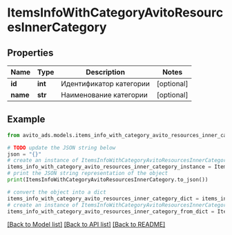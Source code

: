 # ItemsInfoWithCategoryAvitoResourcesInnerCategory


## Properties

Name | Type | Description | Notes
------------ | ------------- | ------------- | -------------
**id** | **int** | Идентификатор категории | [optional] 
**name** | **str** | Наименование категории | [optional] 

## Example

```python
from avito_ads.models.items_info_with_category_avito_resources_inner_category import ItemsInfoWithCategoryAvitoResourcesInnerCategory

# TODO update the JSON string below
json = "{}"
# create an instance of ItemsInfoWithCategoryAvitoResourcesInnerCategory from a JSON string
items_info_with_category_avito_resources_inner_category_instance = ItemsInfoWithCategoryAvitoResourcesInnerCategory.from_json(json)
# print the JSON string representation of the object
print(ItemsInfoWithCategoryAvitoResourcesInnerCategory.to_json())

# convert the object into a dict
items_info_with_category_avito_resources_inner_category_dict = items_info_with_category_avito_resources_inner_category_instance.to_dict()
# create an instance of ItemsInfoWithCategoryAvitoResourcesInnerCategory from a dict
items_info_with_category_avito_resources_inner_category_from_dict = ItemsInfoWithCategoryAvitoResourcesInnerCategory.from_dict(items_info_with_category_avito_resources_inner_category_dict)
```
[[Back to Model list]](../README.md#documentation-for-models) [[Back to API list]](../README.md#documentation-for-api-endpoints) [[Back to README]](../README.md)


